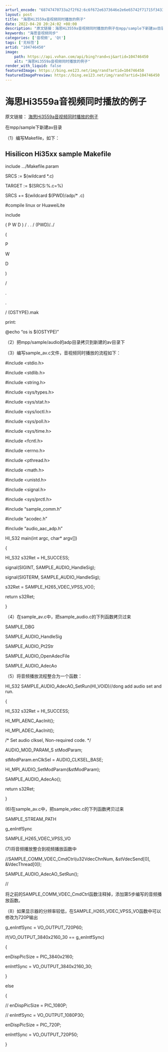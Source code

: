 ```yaml
---
arturl_encode: "68747470733a2f2f62:6c6f672e6373646e2e6e65742f71715f34333234383132372f:61727469636c652f64657461696c732f313034373436343530"
layout: post
title: "海思Hi3559a音视频同时播放的例子"
date: 2022-04-28 20:24:02 +08:00
description: "原文链接：海思Hi3559a音视频同时播放的例子在mpp/sample下新建av目录（1）编写Mak"
keywords: "海思音视频同步"
categories: ['音视频', 'Qt']
tags: ['无标签']
artid: "104746450"
image:
    path: https://api.vvhan.com/api/bing?rand=sj&artid=104746450
    alt: "海思Hi3559a音视频同时播放的例子"
render_with_liquid: false
featuredImage: https://bing.ee123.net/img/rand?artid=104746450
featuredImagePreview: https://bing.ee123.net/img/rand?artid=104746450
---
```


# 海思Hi3559a音视频同时播放的例子

原文链接：
[海思Hi3559a音视频同时播放的例子](https://blog.csdn.net/dong_beijing/article/details/97112060)

在mpp/sample下新建av目录

（1）编写Makefile，如下：

## Hisilicon Hi35xx sample Makefile

include …/Makefile.param
  
SRCS := $(wildcard
*.c)
  
TARGET := $(SRCS:%.c=%)
  
SRCS += $(wildcard $(PWD)/adp/*
.c)
  
#compile linux or HuaweiLite
  
include

(
P
W
D
)
/
.
.
/
(PWD)/../





(

P

W

D

)

/

.

.

/
(OSTYPE).mak
  
print:
  
@echo “os is $(OSTYPE)”
  
（2）把mpp/sample/audio的adp目录拷贝到新建的av目录下

（3）编写sample\_av.c文件，音视频同时播放的流程如下：

#include <stdio.h>
  
#include <stdlib.h>
  
#include <string.h>
  
#include <sys/types.h>
  
#include <sys/stat.h>
  
#include <sys/ioctl.h>
  
#include <sys/poll.h>
  
#include <sys/time.h>
  
#include <fcntl.h>
  
#include <errno.h>
  
#include <pthread.h>
  
#include <math.h>
  
#include <unistd.h>
  
#include <signal.h>
  
#include <sys/prctl.h>

#include “sample\_comm.h”
  
#include “acodec.h”
  
#include “audio\_aac\_adp.h”
  
HI\_S32 main(int argc, char\* argv[])
  
{
  
HI\_S32 s32Ret = HI\_SUCCESS;
  
signal(SIGINT, SAMPLE\_AUDIO\_HandleSig);
  
signal(SIGTERM, SAMPLE\_AUDIO\_HandleSig);
  
s32Ret = SAMPLE\_H265\_VDEC\_VPSS\_VO();
  
return s32Ret;
  
}
  
（4）在sample\_av.c中，把sample\_audio.c的下列函数拷贝过来

SAMPLE\_DBG
  
SAMPLE\_AUDIO\_HandleSig
  
SAMPLE\_AUDIO\_Pt2Str
  
SAMPLE\_AUDIO\_OpenAdecFile
  
SAMPLE\_AUDIO\_AdecAo
  
（5）将音频播放流程整合为一个函数：

HI\_S32 SAMPLE\_AUDIO\_AdecAO\_SetRun(HI\_VOID)//dong add audio set and run.
  
{
  
HI\_S32 s32Ret = HI\_SUCCESS;
  
HI\_MPI\_AENC\_AacInit();
  
HI\_MPI\_ADEC\_AacInit();
  
/\* Set audio clksel, Non-required code. \*/
  
AUDIO\_MOD\_PARAM\_S stModParam;
  
stModParam.enClkSel = AUDIO\_CLKSEL\_BASE;
  
HI\_MPI\_AUDIO\_SetModParam(&stModParam);
  
SAMPLE\_AUDIO\_AdecAo();
  
return s32Ret;
  
}
  
(6)在sample\_av.c中，把sample\_vdec.c的下列函数拷贝过来

SAMPLE\_STREAM\_PATH
  
g\_enIntfSync
  
SAMPLE\_H265\_VDEC\_VPSS\_VO
  
(7)将音频播放整合到视频播放函数中

//SAMPLE\_COMM\_VDEC\_CmdCtrl(u32VdecChnNum, &stVdecSend[0], &VdecThread[0]);
  
SAMPLE\_AUDIO\_AdecAO\_SetRun();
  
//
  
将之前的SAMPLE\_COMM\_VDEC\_CmdCtrl函数注释掉，添加第5步编写的音频播放函数。

（8）如果显示器的分辨率较低，在SAMPLE\_H265\_VDEC\_VPSS\_VO函数中可以修改为720P输出

g\_enIntfSync = VO\_OUTPUT\_720P60;
  
if(VO\_OUTPUT\_3840x2160\_30 == g\_enIntfSync)
  
{
  
enDispPicSize = PIC\_3840x2160;
  
enIntfSync = VO\_OUTPUT\_3840x2160\_30;
  
}
  
else
  
{
  
// enDispPicSize = PIC\_1080P;
  
// enIntfSync = VO\_OUTPUT\_1080P30;
  
enDispPicSize = PIC\_720P;
  
enIntfSync = VO\_OUTPUT\_720P50;
  
}